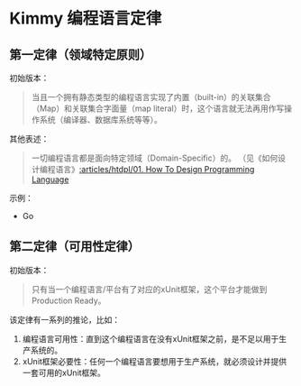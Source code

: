 # Kimmy 编程语言定律

## 第一定律（领域特定原则）

初始版本：

> 当且一个拥有静态类型的编程语言实现了内置（built-in）的关联集合（Map）和关联集合字面量（map literal）时，这个语言就无法再用作写操作系统（编译器、数据库系统等等）。

其他表述：

> 一切编程语言都是面向特定领域（Domain-Specific）的。
> （见《如何设计编程语言》[:articles/htdpl/01. How To Design Programming Language]()

示例：
- Go

## 第二定律（可用性定律）

初始版本：

> 只有当一个编程语言/平台有了对应的xUnit框架，这个平台才能做到Production Ready。

该定律有一系列的推论，比如：

  1. 编程语言可用性：直到这个编程语言在没有xUnit框架之前，是不足以用于生产系统的。
  2. xUnit框架必要性：任何一个编程语言要想用于生产系统，就必须设计并提供一套可用的xUnit框架。
